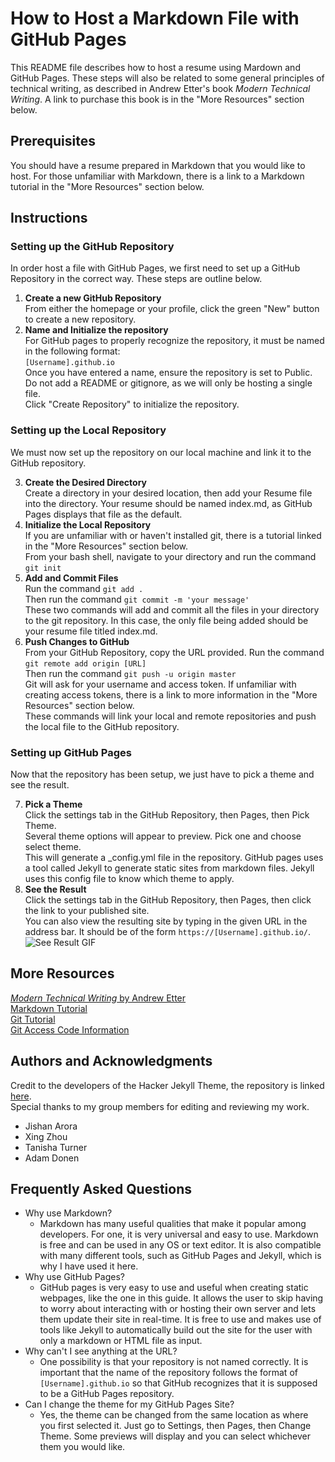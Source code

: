 # How to Host a Markdown File with GitHub Pages
This README file describes how to host a resume using Mardown and GitHub Pages. 
These steps will also be related to some general principles of technical writing, as described in Andrew Etter's book _Modern Technical Writing_. A link to purchase this book is in the "More Resources" section below.

## Prerequisites
You should have a resume prepared in Markdown that you would like to host. For those unfamiliar with Markdown, there is a link to a Markdown tutorial in the "More Resources" section below.

## Instructions

### Setting up the GitHub Repository
In order host a file with GitHub Pages, we first need to set up a GitHub Repository in the correct way. These steps are outline below.
1. **Create a new GitHub Repository**   
    From either the homepage or your profile, click the green "New" button to create a new repository.
2. **Name and Initialize the repository**   
    For GitHub pages to properly recognize the repository, it must be named in the following format:   
    `[Username].github.io`   
    Once you have entered a name, ensure the repository is set to Public. Do not add a README or gitignore, as we will only be hosting a single file.   
    Click "Create Repository" to initialize the repository.

### Setting up the Local Repository
We must now set up the repository on our local machine and link it to the GitHub repository.

3. **Create the Desired Directory**   
Create a directory in your desired location, then add your Resume file into the directory. Your resume should be named index.md, as GitHub Pages displays that file as the default.
4. **Initialize the Local Repository**   
If you are unfamiliar with or haven't installed git, there is a tutorial linked in the "More Resources" section below.  
From your bash shell, navigate to your directory and run the command `git init`
5. **Add and Commit Files**   
Run the command `git add .`   
Then run the command `git commit -m 'your message'`  
These two commands will add and commit all the files in your directory to the git repository. In this case, the only file being added should be your resume file titled index.md.
6. **Push Changes to GitHub**   
From your GitHub Repository, copy the URL provided.
Run the command `git remote add origin [URL]`   
Then run the command `git push -u origin master`  
Git will ask for your username and access token. If unfamiliar with creating access tokens, there is a link to more information in the "More Resources" section below.    
These commands will link your local and remote repositories and push the local file to the GitHub repository.

### Setting up GitHub Pages
Now that the repository has been setup, we just have to pick a theme and see the result.

7. **Pick a Theme**   
Click the settings tab in the GitHub Repository, then Pages, then Pick Theme.   
Several theme options will appear to preview. Pick one and choose select theme.   
This will generate a _config.yml file in the repository. GitHub pages uses a tool called Jekyll to generate static sites from markdown files. Jekyll uses this config file to know which theme to apply.
8. **See the Result**   
Click the settings tab in the GitHub Repository, then Pages, then click the link to your published site.   
You can also view the resulting site by typing in the given URL in the address bar. It should be of the form `https://[Username].github.io/`.
![See Result GIF](img/recording.gif)

## More Resources
[_Modern Technical Writing_ by Andrew Etter][Book Link]   
[Markdown Tutorial][Markdown Tutorial Link]   
[Git Tutorial][Git Tutorial Link]   
[Git Access Code Information][Git Access Code Link]   

## Authors and Acknowledgments   
Credit to the developers of the Hacker Jekyll Theme, the repository is linked [here][Hacker Theme Link].   
Special thanks to my group members for editing and reviewing my work.   
* Jishan Arora
* Xing Zhou
* Tanisha Turner
* Adam Donen

## Frequently Asked Questions
* Why use Markdown?   
    * Markdown has many useful qualities that make it popular among developers. For one, it is very universal and easy to use. Markdown is free and can be used in any OS or text editor. It is also compatible with many different tools, such as GitHub Pages and Jekyll, which is why I have used it here.
* Why use GitHub Pages?
    * GitHub pages is very easy to use and useful when creating static webpages, like the one in this guide. It allows the user to skip having to worry about interacting with or hosting their own server and lets them update their site in real-time. It is free to use and makes use of tools like Jekyll to automatically build out the site for the user with only a markdown or HTML file as input.
* Why can't I see anything at the URL?
    * One possibility is that your repository is not named correctly. It is important that the name of the repository follows the format of `[Username].github.io` so that GitHub recognizes that it is supposed to be a GitHub Pages repository.
* Can I change the theme for my GitHub Pages Site?
    * Yes, the theme can be changed from the same location as where you first selected it. Just go to Settings, then Pages, then Change Theme. Some previews will display and you can select whichever them you would like.



[Book Link]: https://www.amazon.ca/Modern-Technical-Writing-Introduction-Documentation-ebook/dp/B01A2QL9SS
[Markdown Tutorial Link]: https://www.markdowntutorial.com/
[Git Tutorial Link]: https://www.w3schools.com/git/
[Git Access Code Link]: https://docs.github.com/en/authentication/keeping-your-account-and-data-secure/creating-a-personal-access-token
[Hacker Theme Link]: https://github.com/pages-themes/hacker

